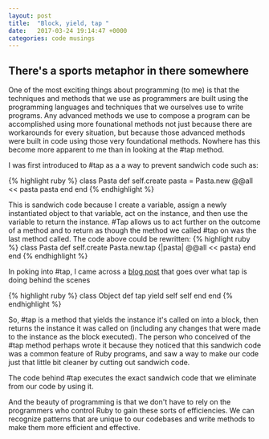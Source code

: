 ```yaml
---
layout: post
title:  "Block, yield, tap "
date:   2017-03-24 19:14:47 +0000
categories: code musings
---
```


## There's a sports metaphor in there somewhere

One of the most exciting things about programming (to me) is that the techniques and methods that we use as programmers are built using the programming languages and techniques that we ourselves use to write programs. Any advanced methods we use to compose a program can be accomplished using more founational methods not just because there are workarounds for every situation, but because those advanced methods were built in code using those very foundational methods. Nowhere has this become more apparent to me than in looking at the #tap method.

I was first introduced to #tap as a a way to prevent sandwich code such as:

{% highlight ruby %}
class Pasta
  def self.create
	  pasta = Pasta.new
		@@all << pasta
		pasta
  end
end
{% endhighlight %}

This is sandwich code because I create a variable, assign a newly instantiated object to that variable, act on the instance, and then use the variable to return the instance. #Tap allows us to act further on the outcome of a method and to return as though the method we called #tap on was the last method called. The code above could be rewritten:
{% highlight ruby %}
class Pasta
  def self.create
	  Pasta.new.tap {|pasta| @@all << pasta}
  end
end
{% endhighlight %}

In poking into #tap, I came across a [blog post](http://seejohncode.com/2012/01/02/ruby-tap-that/) that goes over what tap is doing behind the scenes

{% highlight ruby %}
class Object
  def tap
    yield self
    self
  end
end
{% endhighlight %}

So, #tap is a method that yields the instance it's called on into a block, then returns the instance it was called on (including any changes that were made to the instance as the block executed). The person who conceived of the #tap method perhaps wrote it because they noticed that this sandwich code was a common feature of Ruby programs, and saw a way to make our code just that little bit cleaner by cutting out sandwich code.

The code behind #tap executes the exact sandwich code that we eliminate from our code by using it.

And the beauty of programming is that we don't have to rely on the programmers who control Ruby to gain these sorts of efficiencies. We can recognize patterns that are unique to our codebases and write methods to make them more efficient and effective.
